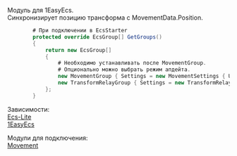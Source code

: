 Модуль для 1EasyEcs.   
Синхронизирует позицию трансформа с MovementData.Position.  

````csharp
        # При подключении в EcsStarter
        protected override EcsGroup[] GetGroups()
        {
            return new EcsGroup[]
            {
                # Необходимо устанавливать после MovementGroup.
                # Опционально можно выбрать режим апдейта.
                new MovementGroup { Settings = new MovementSettings { Update = UpdateType.Update }},
                new TransformRelayGroup { Settings = new TransformRelaySettings { Update = UpdateType.Update }}, 
            };
        }
````

Зависимости:  
[Ecs-Lite](https://github.com/Leopotam/ecslite.git)  
[1EasyEcs](https://github.com/exerussus/1EasyEcs.git)   


Модули для подключения:  
[Movement](https://github.com/exerussus/ecsmodule-movement.git) 